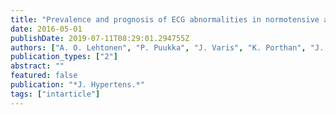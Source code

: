 ```yaml
---
title: "Prevalence and prognosis of ECG abnormalities in normotensive and hypertensive individuals"
date: 2016-05-01
publishDate: 2019-07-11T08:29:01.294755Z
authors: ["A. O. Lehtonen", "P. Puukka", "J. Varis", "K. Porthan", "J. T. Tikkanen", "M. S. Nieminen", "H. V. Huikuri", "I. Anttila", "K. Nikus", "M. Kahonen", "A. Jula", "T. J. Niiranen"]
publication_types: ["2"]
abstract: ""
featured: false
publication: "*J. Hypertens.*"
tags: ["intarticle"]
---
```


